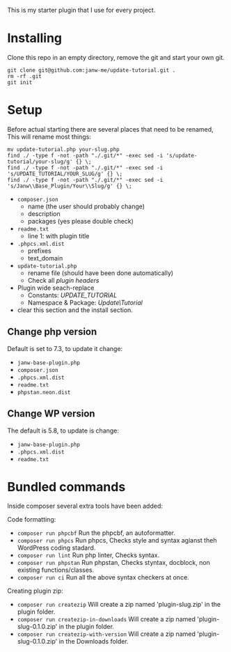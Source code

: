 This is my starter plugin that I use for every project.

# Installing

Clone this repo in an empty directory, remove the git and start your own git.

	git clone git@github.com:janw-me/update-tutorial.git .
	rm -rf .git
	git init

# Setup

Before actual starting there are several places that need to be renamed,
This will rename most things:

	mv update-tutorial.php your-slug.php
	find ./ -type f -not -path "./.git/*" -exec sed -i 's/update-tutorial/your-slug/g' {} \;
	find ./ -type f -not -path "./.git/*" -exec sed -i 's/UPDATE_TUTORIAL/YOUR_SLUG/g' {} \;
	find ./ -type f -not -path "./.git/*" -exec sed -i 's/Janw\\Base_Plugin/Your\\Slug/g' {} \;



- `composer.json`
	- name (the user should probably change)
  	- description
	- packages (yes please double check)
- `readme.txt`
	- line 1: with plugin title
- `.phpcs.xml.dist`
	- prefixes
	- text_domain
- `update-tutorial.php`
    - rename file (should have been done automatically)
    - Check all _plugin headers_
- Plugin wide seach-replace
	- Constants: _UPDATE_TUTORIAL_
	- Namespace & Package: _Update\Tutorial_
- clear this section and the install section.

## Change php version
Default is set to 7.3, to update it change:

- `janw-base-plugin.php`
- `composer.json`
- `.phpcs.xml.dist`
- `readme.txt`
- `phpstan.neon.dist`

## Change WP version
The default is 5.8, to update is change:

- `janw-base-plugin.php`
- `.phpcs.xml.dist`
- `readme.txt`

# Bundled commands

Inside composer several extra tools have been added:

Code formatting:
- `composer run phpcbf`                  Run the phpcbf, an autoformatter.
- `composer run phpcs`                   Run phpcs, Checks style and syntax agianst theh WordPress coding stadard.
- `composer run lint`                    Run php linter, Checks syntax.
- `composer run phpstan`                 Run phpstan, Checks styntax, docblock, non existing functions/classes.
- `composer run ci`                      Run all the above syntax checkers at once.

Creating plugin zip:
- `composer run createzip`               Will create a zip named 'plugin-slug.zip' in the plugin folder.
- `composer run createzip-in-downloads`  Will create a zip named 'plugin-slug-0.1.0.zip' in the plugin folder.
- `composer run createzip-with-version`  Will create a zip named 'plugin-slug-0.1.0.zip' in the Downloads folder.
